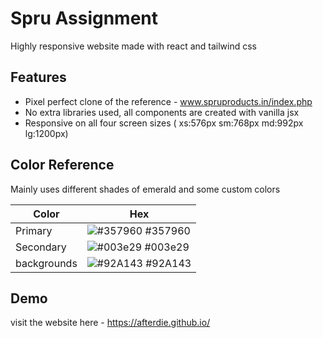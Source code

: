 
# Spru Assignment 

Highly responsive website made with react and tailwind css


## Features

- Pixel perfect clone of the reference - www.spruproducts.in/index.php
- No extra libraries used, all components are created with vanilla jsx
- Responsive on all four screen sizes ( xs:576px sm:768px md:992px lg:1200px)

## Color Reference

Mainly uses different shades of emerald and some custom colors

| Color             | Hex                                                                |
| ----------------- | ------------------------------------------------------------------ |
| Primary | ![#357960](https://via.placeholder.com/10/357960?text=+) #357960 |
| Secondary | ![#003e29](https://via.placeholder.com/10/003e29?text=+) #003e29 |
| backgrounds | ![#92A143](https://via.placeholder.com/10/92A143?text=+) #92A143 |


## Demo

visit the website here - https://afterdie.github.io/

